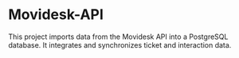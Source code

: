 # Movidesk-API
This project imports data from the Movidesk API into a PostgreSQL database. It integrates and synchronizes ticket and interaction data.
